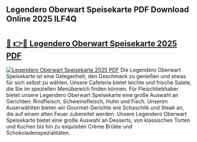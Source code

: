 ## Legendero Oberwart Speisekarte PDF Download Online 2025 lLF4Q

# <h2><a href="http://gc8mzt3.nevu.top/?p=Legendero+Oberwart+Speisekarte">🔗 👉🔴 Legendero Oberwart Speisekarte 2025 PDF</a></h2>

[![Legendero Oberwart Speisekarte 2025 PDF](https://i.imgur.com/dBaPXMq.png)](http://gc8mzt3.nevu.top/?p=Legendero+Oberwart+Speisekarte)
Die Legendero Oberwart Speisekarte ist eine Gelegenheit, den Geschmack zu genießen und etwas für sich selbst zu wählen. Unsere Cafeteria bietet leichte und frische Salate, die Sie im speziellen Menübereich finden können. Für Fleischliebhaber bietet unsere Legendero Oberwart Speisekarte eine große Auswahl an Gerichten: Rindfleisch, Schweinefleisch, Huhn und Fisch. Unseren Auserwählten bieten wir Gourmet-Gerichte wie Schaschlik und Steak an, die auf einem alten Feuer zubereitet werden. Unsere Legendero Oberwart Speisekarte bietet eine große Auswahl an Desserts, von klassischen Torten und Kuchen bis hin zu exquisiten Crème Brûlée und Schokoladenspezialitäten.
